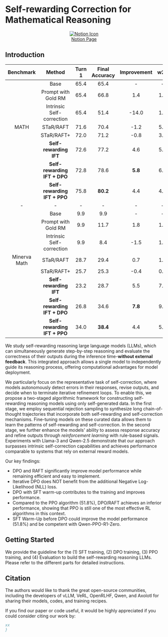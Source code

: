# Self-rewarding Correction for Mathematical Reasoning

<div align="center">
  <a href="https://efficient-unicorn-451.notion.site/Online-DPO-R1-Unlocking-Effective-Reasoning-Without-the-PPO-Overhead-1908b9a70e7b80c3bc83f4cf04b2f175">
    <img src="https://www.notion.so/front-static/favicon.ico" alt="Notion Icon">
  </a>
  <br>
  <a href="https://efficient-unicorn-451.notion.site/Online-DPO-R1-Unlocking-Effective-Reasoning-Without-the-PPO-Overhead-1908b9a70e7b80c3bc83f4cf04b2f175">Notion Page</a>
</div>





## Introduction


| Benchmark | Method | Turn 1 | Final Accuracy | Improvement | w2c | c2w |  
|:--------:|:--------:|:--------:|:--------:|:--------:|:--------:|:--------:|
|    |  Base | 65.4 | 65.4  |  -  |    -  | -     | - |
|    |  Prompt with Gold RM| 65.4 | 66.8  |  1.4  |    1.4  | 0.0    | 
|    |  Intrinsic Self-correction | 65.4 | 51.4 |  -14.0  |    1.4  | 15.4   | 
|  MATH  |  STaR/RAFT | 71.6 | 70.4  |  -1.2  |    5.0  | 6.2     | 
|    |  STaR/RAFT+ | 72.0 | 71.2  |  -0.8  |    3.0  | 3.8     | 
|    |  **Self-rewarding IFT** | 72.6 | 77.2  |  4.6  |   5.0 | 0.4 | 
|    |  **Self-rewarding IFT + DPO** | 72.8 | 78.6|  **5.8** |   6.0 | 0.2  | 
|    |  **Self-rewarding IFT + PPO** | 75.8| **80.2**  |  4.4  |   4.8 | 0.4   | 
|  -  |  - | -| -  |  -  |   - | -  | 
|    |  Base | 9.9 | 9.9 |  -  |    -  | -     | - |
|    |  Prompt with Gold RM| 9.9 | 11.7  |  1.8  |    1.8  | 0.0    | 
|    |  Intrinsic Self-correction | 9.9 | 8.4 |  -1.5  |   1.8  | 3.3   | 
|  Minerva Math  |  STaR/RAFT | 28.7 | 29.4  |  0.7 |   1.1  | 1.1     | 
|    |  STaR/RAFT+ | 25.7| 25.3  |  -0.4  |    0.8 | 1.2     | 
|    |  **Self-rewarding IFT** | 23.2 | 28.7  |  5.5 |   7.3 | 1.8 | 
|    |  **Self-rewarding IFT + DPO** | 26.8 | 34.6| **7.8**|   9.6 | 1.8  | 
|    |  **Self-rewarding IFT + PPO** | 34.0| **38.4**  |  4.4  |   5.1 | 0.7   | 


We study self-rewarding reasoning large language models (LLMs), which can simultaneously generate step-by-step reasoning and evaluate the correctness of their outputs during the inference time-**without external feedback**. This integrated approach allows a single model to independently guide its reasoning process, offering computational advantages for model deployment.

We particularly focus on the representative task of self-correction, where models autonomously detect errors in their responses, revise outputs, and decide when to terminate iterative refinement loops. To enable this, we propose a two-staged algorithmic framework for constructing self-rewarding reasoning models using only self-generated data. In the first stage, we employ sequential rejection sampling to synthesize long chain-of-thought trajectories that incorporate both self-rewarding and self-correction mechanisms. Fine-tuning models on these curated data allows them to learn the patterns of self-rewarding and self-correction. In the second stage, we further enhance the models' ability to assess response accuracy and refine outputs through *reinforcement learning* with rule-based signals. Experiments with Llama-3 and Qwen-2.5 demonstrate that our approach surpasses intrinsic self-correction capabilities and achieves performance comparable to systems that rely on external reward models.

Our key findings:
* DPO and RAFT significantly improve model performance while remaining efficient and easy to implement.
* Iterative DPO does NOT benefit from the additional Negative Log-Likelihood (NLL) loss.
* DPO with SFT warm-up contributes to the training and improves performance.
* Compared to the PPO algorithm (51.8%), DPO/RAFT achieves an inferior performance, showing that PPO is still one of the most effective RL algorithms in this context.
* SFT Warm-Up before DPO could improve the model performance (51.8%) and be competent with Qwen-PPO-R1-Zero.

## Getting Started
We provide the guideline for the (1) SFT training, (2) DPO training, (3) PPO training, and (4) Evaluation to build the self-rewarding reasoning LLMs. Please refer to the different parts for detailed instructions.



## Citation

The authors would like to thank the great open-source communities, including the developers of vLLM, VeRL, OpenRLHF, Qwen, and Axolotl for sharing their models, codes, and training recipes. 

If you find our paper or code useful, it would be highly appreciated if you could consider citing our work by:

```bibtex
xx
}
